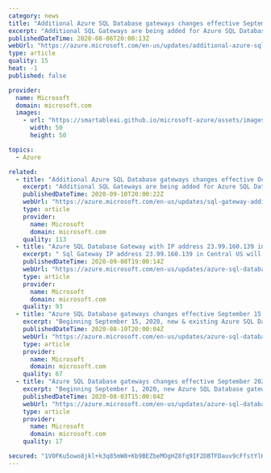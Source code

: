 ```yaml
---
category: news
title: "Additional Azure SQL Database gateways changes effective September 10, 2020"
excerpt: "Additional SQL Gateways are being added for Azure SQL Database in West Central US and South Africa North effective 10 September 2020.  "
publishedDateTime: 2020-08-06T20:00:13Z
webUrl: "https://azure.microsoft.com/en-us/updates/additional-azure-sql-database-gateways-changes-effective-september-10-2020/"
type: article
quality: 15
heat: -1
published: false

provider:
  name: Microsoft
  domain: microsoft.com
  images:
    - url: "https://smartableai.github.io/microsoft-azure/assets/images/organizations/microsoft.com-50x50.jpg"
      width: 50
      height: 50

topics:
  - Azure

related:
  - title: "Additional Azure SQL Database gateways changes effective October 12, 2020"
    excerpt: "Additional SQL Gateways are being added for Azure SQL Database in Germany West Central effective 12 October 2020.  "
    publishedDateTime: 2020-09-10T20:00:22Z
    webUrl: "https://azure.microsoft.com/en-us/updates/sql-gateway-additions-in-germany-west-central/"
    type: article
    provider:
      name: Microsoft
      domain: microsoft.com
    quality: 113
  - title: "Azure SQL Database Gateway with IP address 23.99.160.139 in Central US will be deactivated on 15th September 2020"
    excerpt: " Sql Gateway IP address 23.99.160.139 in Central US will be deactivated on 15th September 2020 and it will no longer accept any traffic after that date."
    publishedDateTime: 2020-09-08T19:00:14Z
    webUrl: "https://azure.microsoft.com/en-us/updates/azure-sql-database-gateways-changes-centralus-september-15-2020/"
    type: article
    provider:
      name: Microsoft
      domain: microsoft.com
    quality: 93
  - title: "Azure SQL Database gateways changes effective September 15, 2020"
    excerpt: "Beginning September 15, 2020, new & existing Azure SQL Database gateways in multiple regions will start accepting traffic"
    publishedDateTime: 2020-08-19T20:00:04Z
    webUrl: "https://azure.microsoft.com/en-us/updates/azure-sql-database-gateways-changes-effective-september-15-2020/"
    type: article
    provider:
      name: Microsoft
      domain: microsoft.com
    quality: 67
  - title: "Azure SQL Database gateways changes effective September 2020"
    excerpt: "Beginning September 1, 2020, new Azure SQL Database gateways in multiple regions will start accepting traffic "
    publishedDateTime: 2020-08-03T15:00:04Z
    webUrl: "https://azure.microsoft.com/en-us/updates/azure-sql-database-gateway-changes-sept-2020/"
    type: article
    provider:
      name: Microsoft
      domain: microsoft.com
    quality: 17

secured: "1VOFKu5owo8jkl+k3q85mW8+Kb9BEZbeMOgHZ8fq9IF2DBTFDauv9cFfstYlHcW9ydpTHqnZMLqNX3P3/ZLJ5BPCcxO+dJL5saKQspvt6ztEOf32rRx21wFVu68vvhP+TLsAiR7/o1i98Sv+QwttWdkNwyX/13iAzsPSDuP7Y56SNKWr2OdjZlFp3qiuIeKNSitZ0hY/OfDA90jE7cB7y2orGHicOC7m9N2EwON+oXqjFUS2/X8eAZidrtj74/d+xrzg7CEIcdEoV/AuFdYxZQF+hnH7VrIAnqpO86M3CgYDK3hlnUXLv9FVC7rarCwXlQrn7wAOgSG0Dz25sVOn2Q==;fkkvGJH4DF2d2og0fUuUtA=="
---
```



